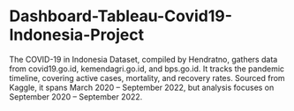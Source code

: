 # Dashboard-Tableau-Covid19-Indonesia-Project
The COVID-19 in Indonesia Dataset, compiled by Hendratno, gathers data from covid19.go.id, kemendagri.go.id, and bps.go.id. It tracks the pandemic timeline, covering active cases, mortality, and recovery rates. Sourced from Kaggle, it spans March 2020 – September 2022, but analysis focuses on September 2020 – September 2022.
